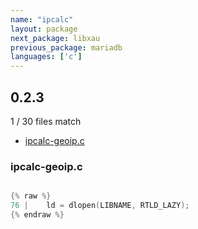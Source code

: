 ```yaml
---
name: "ipcalc"
layout: package
next_package: libxau
previous_package: mariadb
languages: ['c']
---
```

## 0.2.3
1 / 30 files match

 - [ipcalc-geoip.c](#ipcalc-geoipc)

### ipcalc-geoip.c

```c

{% raw %}
76 | 	ld = dlopen(LIBNAME, RTLD_LAZY);
{% endraw %}

```